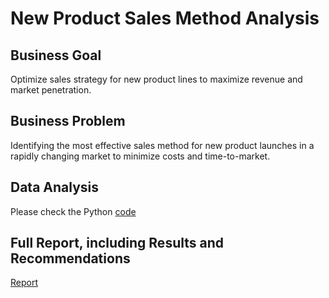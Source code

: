 # New Product Sales Method Analysis

## Business Goal
Optimize sales strategy for new product lines to maximize revenue and market penetration.


## Business Problem
Identifying the most effective sales method for new product launches in a rapidly changing market to minimize costs and time-to-market.


## Data Analysis
Please check the Python [code](https://github.com/mhshehata/New_Product_Sales_Method_Analysis/blob/main/Products%20Sales%20Analysis.ipynb)


## Full Report, including Results and Recommendations
[Report](https://github.com/mhshehata/New_Product_Sales_Method_Analysis/blob/main/notebook.ipynb)
